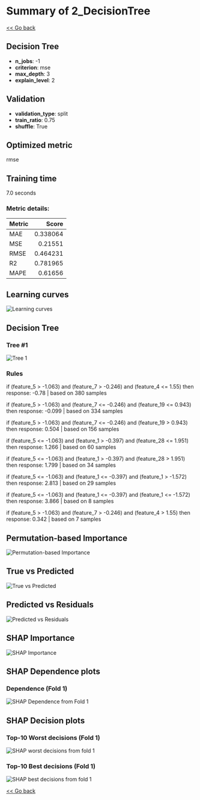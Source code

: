 # Summary of 2_DecisionTree

[<< Go back](../README.md)


## Decision Tree
- **n_jobs**: -1
- **criterion**: mse
- **max_depth**: 3
- **explain_level**: 2

## Validation
 - **validation_type**: split
 - **train_ratio**: 0.75
 - **shuffle**: True

## Optimized metric
rmse

## Training time

7.0 seconds

### Metric details:
| Metric   |    Score |
|:---------|---------:|
| MAE      | 0.338064 |
| MSE      | 0.21551  |
| RMSE     | 0.464231 |
| R2       | 0.781965 |
| MAPE     | 0.61656  |



## Learning curves
![Learning curves](learning_curves.png)

## Decision Tree 

### Tree #1
![Tree 1](learner_fold_0_tree.svg)

### Rules

if (feature_5 > -1.063) and (feature_7 > -0.246) and (feature_4 <= 1.55) then response: -0.78 | based on 380 samples

if (feature_5 > -1.063) and (feature_7 <= -0.246) and (feature_19 <= 0.943) then response: -0.099 | based on 334 samples

if (feature_5 > -1.063) and (feature_7 <= -0.246) and (feature_19 > 0.943) then response: 0.504 | based on 156 samples

if (feature_5 <= -1.063) and (feature_1 > -0.397) and (feature_28 <= 1.951) then response: 1.266 | based on 60 samples

if (feature_5 <= -1.063) and (feature_1 > -0.397) and (feature_28 > 1.951) then response: 1.799 | based on 34 samples

if (feature_5 <= -1.063) and (feature_1 <= -0.397) and (feature_1 > -1.572) then response: 2.813 | based on 29 samples

if (feature_5 <= -1.063) and (feature_1 <= -0.397) and (feature_1 <= -1.572) then response: 3.866 | based on 8 samples

if (feature_5 > -1.063) and (feature_7 > -0.246) and (feature_4 > 1.55) then response: 0.342 | based on 7 samples





## Permutation-based Importance
![Permutation-based Importance](permutation_importance.png)
## True vs Predicted

![True vs Predicted](true_vs_predicted.png)


## Predicted vs Residuals

![Predicted vs Residuals](predicted_vs_residuals.png)



## SHAP Importance
![SHAP Importance](shap_importance.png)

## SHAP Dependence plots

### Dependence (Fold 1)
![SHAP Dependence from Fold 1](learner_fold_0_shap_dependence.png)

## SHAP Decision plots

### Top-10 Worst decisions (Fold 1)
![SHAP worst decisions from fold 1](learner_fold_0_shap_worst_decisions.png)
### Top-10 Best decisions (Fold 1)
![SHAP best decisions from fold 1](learner_fold_0_shap_best_decisions.png)

[<< Go back](../README.md)
